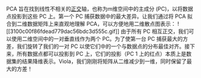 PCA 旨在找到线性不相关的[正交](https://so.csdn.net/so/search?q=%E6%AD%A3%E4%BA%A4&spm=1001.2101.3001.7020)轴，也称为m维空间中的主成分 (PC)，以将数据点投影到这些 PC 上。第一个 PC 捕获数据中的最大差异。让我们通过将 PCA 拟合到二维数据矩阵上来直观地理解 PCA，可以方便地用二维散点图表示：
![[3100c00f86fdead779dac56bdc3d555c.gif]]
由于所有 PC 相互正交，我们可以使用二维空间中的一对垂直线作为两个 PC。为了使第一台 PC 捕获最大的方差，我们旋转了我们的一对 PC 以使它们中的一个与数据点的分布最佳对齐。接下来，所有数据点都可以投影到 PC 上，它们的投影（PC 1 上的红点）本质上是数据集的结果降维表示。Viola，我们刚刚将矩阵从二维减少到一维，同时保留了最大的方差！
